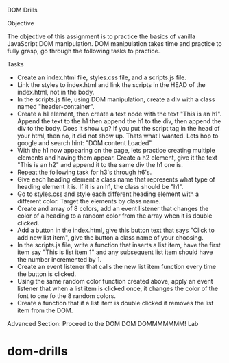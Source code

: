 DOM Drills

Objective

The objective of this assignment is to practice the basics of vanilla JavaScript DOM manipulation. DOM manipulation takes time and practice to fully grasp, go through the following tasks to practice.

Tasks

- Create an index.html file, styles.css file, and a scripts.js file.
- Link the styles to index.html and link the scripts in the HEAD of the index.html, not in the body.
- In the scripts.js file, using DOM manipulation, create a div with a class named "header-container".
- Create a h1 element, then create a text node with the text "This is an h1". Append the text to the h1 then append the h1 to the div, then append the div to the body. Does it show up? If you put the script tag in the head of your html, then no, it did not show up. Thats what I wanted. Lets hop to google and search hint: "DOM content Loaded"
- With the h1 now appearing on the page, lets practice creating multiple elements and having them appear. Create a h2 element, give it the text "This is an h2" and append it to the same div the h1 one is.
- Repeat the following task for h3's through h6's.
- Give each heading element a class name that represents what type of heading element it is. If it is an h1, the class should be "h1".
- Go to styles.css and style each different heading element with a different color. Target the elements by class name.
- Create and array of 8 colors, add an event listener that changes the color of a heading to a random color from the array when it is double clicked.
- Add a button in the index.html, give this button text that says "Click to add new list item", give the button a class name of your choosing.
- In the scripts.js file, write a function that inserts a list item, have the first item say "This is list item 1" and any subsequent list item should have the number incremented by 1.
- Create an event listener that calls the new list item function every time the button is clicked.
- Using the same random color function created above, apply an event listener that when a list item is clicked once, it changes the color of the font to one fo the 8 random colors.
- Create a function that if a list item is double clicked it removes the list item from the DOM.

Advanced Section: Proceed to the DOM DOM DOMMMMMMM! Lab
# dom-drills
